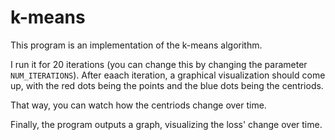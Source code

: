 # k-means

This program is an implementation of the k-means algorithm.

I run it for 20 iterations (you can change this by changing the parameter ```NUM_ITERATIONS```). After eaach iteration, a graphical visualization should come up, with the red dots being the points and the blue dots being the centriods.

That way, you can watch how the centriods change over time.


Finally, the program outputs a graph, visualizing the loss' change over time.
